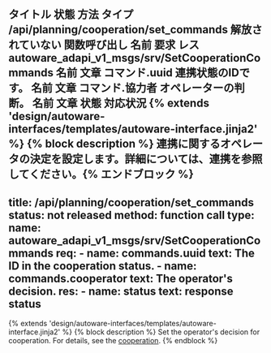 タイトル	状態	方法	タイプ
/api/planning/cooperation/set_commands
解放されていない
関数呼び出し
名前	要求	レス
autoware_adapi_v1_msgs/srv/SetCooperationCommands
名前	文章
コマンド.uuid
連携状態のIDです。
名前	文章
コマンド.協力者
オペレーターの判断。
名前	文章
状態
対応状況
{% extends 'design/autoware-interfaces/templates/autoware-interface.jinja2' %} {% block description %} 連携に関するオペレータの決定を設定します。詳細については、連携を参照してください。{% エンドブロック %}
---
title: /api/planning/cooperation/set_commands
status: not released
method: function call
type:
  name: autoware_adapi_v1_msgs/srv/SetCooperationCommands
  req:
    - name: commands.uuid
      text: The ID in the cooperation status.
    - name: commands.cooperator
      text: The operator's decision.
  res:
    - name: status
      text: response status
---

{% extends 'design/autoware-interfaces/templates/autoware-interface.jinja2' %}
{% block description %}
Set the operator's decision for cooperation.
For details, see the [cooperation](../../../../features/cooperation.md).
{% endblock %}
